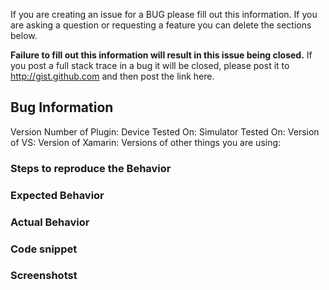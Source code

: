 If you are creating an issue for a BUG please fill out this information. If you are asking a question or requesting a feature you can delete the sections below. 

**Failure to fill out this information will result in this issue being closed.** If you post a full stack trace in a bug it will be closed, please post it to http://gist.github.com and then post the link here.

## Bug Information

Version Number of Plugin:
Device Tested On:
Simulator Tested On:
Version of VS: 
Version of Xamarin:
Versions of other things you are using:

### Steps to reproduce the Behavior

### Expected Behavior

### Actual Behavior

### Code snippet

### Screenshotst